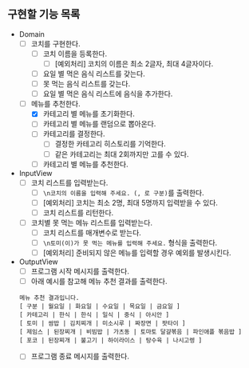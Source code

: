 ## 구현할 기능 목록
- Domain
  - [ ] 코치를 구현한다.
    - [ ] 코치 이름을 등록한다.
      - [ ] [예외처리] 코치의 이름은 최소 2글자, 최대 4글자이다.
    - [ ] 요일 별 먹은 음식 리스트를 갖는다.
    - [ ] 못 먹는 음식 리스트를 갖는다.
    - [ ] 요일 별 먹은 음식 리스트에 음식을 추가한다.
  - [ ] 메뉴를 추천한다.
    - [x] 카테고리 별 메뉴를 초기화한다.
    - [ ] 카테고리 별 메뉴를 랜덤으로 뽑아온다.
    - [ ] 카테고리를 결정한다.
      - [ ] 결정한 카테고리 히스토리를 기억한다.
      - [ ] 같은 카테고리는 최대 2회까지만 고를 수 있다.
    - [ ] 카테고리 별 메뉴를 추천한다.
- InputView
  - [ ] 코치 리스트를 입력받는다.
    - [ ] `\n코치의 이름을 입력해 주세요. (, 로 구분)`를 출력한다.
    - [ ] [예외처리] 코치는 최소 2명, 최대 5명까지 입력받을 수 있다.
    - [ ] 코치 리스트를 리턴한다.
  - [ ] 코치별 못 먹는 메뉴 리스트를 입력받는다.
    - [ ] 코치 리스트를 매개변수로 받는다.
    - [ ] `\n토미(이)가 못 먹는 메뉴를 입력해 주세요.` 형식을 출력한다.
    - [ ] [예외처리] 준비되지 않은 메뉴를 입력할 경우 예외를 발생시킨다.
- OutputView
  - [ ] 프로그램 시작 메시지를 출력한다.
  - [ ] 아래 예시를 참고해 메뉴 추천 결과를 출력한다. 
  ```
  메뉴 추천 결과입니다.
  [ 구분 | 월요일 | 화요일 | 수요일 | 목요일 | 금요일 ]
  [ 카테고리 | 한식 | 한식 | 일식 | 중식 | 아시안 ]
  [ 토미 | 쌈밥 | 김치찌개 | 미소시루 | 짜장면 | 팟타이 ]
  [ 제임스 | 된장찌개 | 비빔밥 | 가츠동 | 토마토 달걀볶음 | 파인애플 볶음밥 ]
  [ 포코 | 된장찌개 | 불고기 | 하이라이스 | 탕수육 | 나시고렝 ]
  ```
  - [ ] 프로그램 종료 메시지를 출력한다.